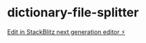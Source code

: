 # dictionary-file-splitter

[Edit in StackBlitz next generation editor ⚡️](https://stackblitz.com/~/github.com/ManGo-WEB/dictionary-file-splitter)